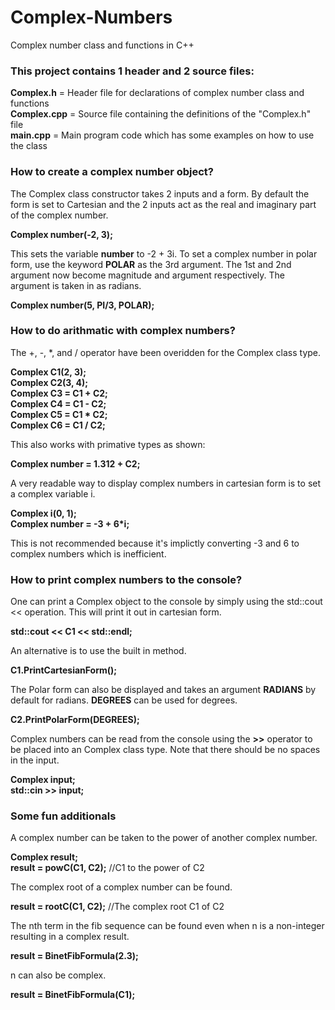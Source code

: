 # Complex-Numbers
Complex number class and functions in C++

### This project contains 1 header and 2 source files:
**Complex.h** = Header file for declarations of complex number class and functions\
**Complex.cpp** = Source file containing the definitions of the "Complex.h" file\
**main.cpp** = Main program code which has some examples on how to use the class

### How to create a complex number object?
The Complex class constructor takes 2 inputs and a form. By default the form is set to Cartesian and the 2 inputs act as the real and imaginary part of the complex number.

**Complex number(-2, 3);**

This sets the variable **number** to -2 + 3i. To set a complex number in polar form, use the keyword **POLAR** as the 3rd argument. The 1st and 2nd argument now become magnitude and argument respectively. The argument is taken in as radians.

**Complex number(5, PI/3, POLAR);**

### How to do arithmatic with complex numbers?
The +, -, *, and / operator have been overidden for the Complex class type.

**Complex C1(2, 3);\
  Complex C2(3, 4);\
  Complex C3 = C1 + C2;\
  Complex C4 = C1 - C2;\
  Complex C5 = C1 * C2;\
  Complex C6 = C1 / C2;**

This also works with primative types as shown:

**Complex number = 1.312 + C2;**

A very readable way to display complex numbers in cartesian form is to set a complex variable i.

**Complex i(0, 1);\
  Complex number = -3 + 6*i;**
  
This is not recommended because it's implictly converting -3 and 6 to complex numbers which is inefficient.
  
### How to print complex numbers to the console?
One can print a Complex object to the console by simply using the std::cout << operation. This will print it out in cartesian form.

**std::cout << C1 << std::endl;**

An alternative is to use the built in method.

**C1.PrintCartesianForm();**

The Polar form can also be displayed and takes an argument **RADIANS** by default for radians. **DEGREES** can be used for degrees.

**C2.PrintPolarForm(DEGREES);**

Complex numbers can be read from the console using the **>>** operator to be placed into an Complex class type. Note that there should be no spaces in the input.

**Complex input;\
std::cin >> input;**

### Some fun additionals
A complex number can be taken to the power of another complex number.

**Complex result;\
  result = powC(C1, C2);** //C1 to the power of C2

The complex root of a complex number can be found.

**result = rootC(C1, C2);** //The complex root C1 of C2
	
The nth term in the fib sequence can be found even when n is a non-integer resulting in a complex result.

**result = BinetFibFormula(2.3);**

n can also be complex.

**result = BinetFibFormula(C1);**
